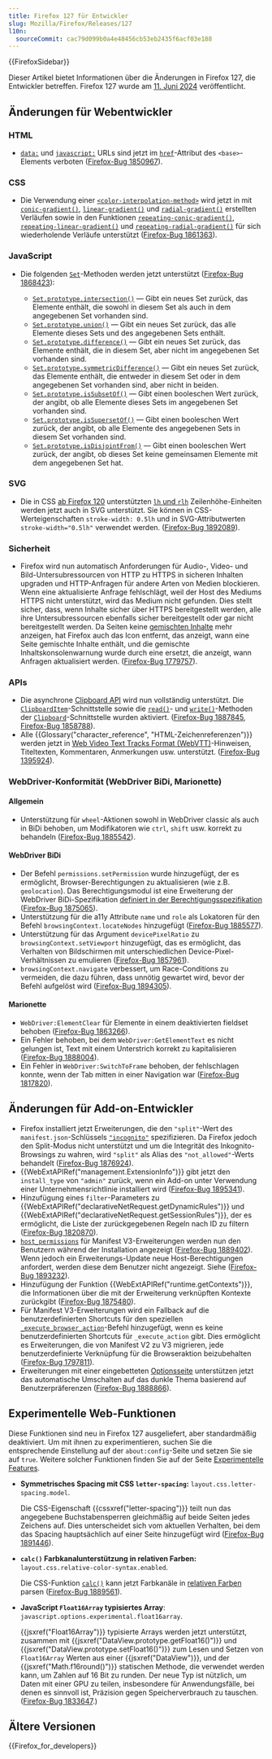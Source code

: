 ```yaml
---
title: Firefox 127 für Entwickler
slug: Mozilla/Firefox/Releases/127
l10n:
  sourceCommit: cac79d099b0a4e48456cb53eb2435f6acf03e188
---
```


{{FirefoxSidebar}}

Dieser Artikel bietet Informationen über die Änderungen in Firefox 127, die Entwickler betreffen. Firefox 127 wurde am [11. Juni 2024](https://whattrainisitnow.com/release/?version=127) veröffentlicht.

## Änderungen für Webentwickler

### HTML

- [`data:`](/de/docs/Web/URI/Reference/Schemes/data) und [`javascript:`](/de/docs/Web/URI/Reference/Schemes/javascript) URLs sind jetzt im [`href`](/de/docs/Web/HTML/Reference/Elements/base#href)-Attribut des `<base>`-Elements verboten ([Firefox-Bug 1850967](https://bugzil.la/1850967)).

### CSS

- Die Verwendung einer [`<color-interpolation-method>`](/de/docs/Web/CSS/color-interpolation-method) wird jetzt in mit [`conic-gradient()`](/de/docs/Web/CSS/gradient/conic-gradient), [`linear-gradient()`](/de/docs/Web/CSS/gradient/linear-gradient) und [`radial-gradient()`](/de/docs/Web/CSS/gradient/radial-gradient) erstellten Verläufen sowie in den Funktionen [`repeating-conic-gradient()`](/de/docs/Web/CSS/gradient/repeating-conic-gradient), [`repeating-linear-gradient()`](/de/docs/Web/CSS/gradient/repeating-linear-gradient) und [`repeating-radial-gradient()`](/de/docs/Web/CSS/gradient/repeating-radial-gradient) für sich wiederholende Verläufe unterstützt ([Firefox-Bug 1861363](https://bugzil.la/1861363)).

### JavaScript

- Die folgenden [`Set`](/de/docs/Web/JavaScript/Reference/Global_Objects/Set)-Methoden werden jetzt unterstützt ([Firefox-Bug 1868423](https://bugzil.la/1868423)):

  - [`Set.prototype.intersection()`](/de/docs/Web/JavaScript/Reference/Global_Objects/Set/intersection) — Gibt ein neues Set zurück, das Elemente enthält, die sowohl in diesem Set als auch in dem angegebenen Set vorhanden sind.
  - [`Set.prototype.union()`](/de/docs/Web/JavaScript/Reference/Global_Objects/Set/union) — Gibt ein neues Set zurück, das alle Elemente dieses Sets und des angegebenen Sets enthält.
  - [`Set.prototype.difference()`](/de/docs/Web/JavaScript/Reference/Global_Objects/Set/difference) — Gibt ein neues Set zurück, das Elemente enthält, die in diesem Set, aber nicht im angegebenen Set vorhanden sind.
  - [`Set.prototype.symmetricDifference()`](/de/docs/Web/JavaScript/Reference/Global_Objects/Set/symmetricDifference) — Gibt ein neues Set zurück, das Elemente enthält, die entweder in diesem Set oder in dem angegebenen Set vorhanden sind, aber nicht in beiden.
  - [`Set.prototype.isSubsetOf()`](/de/docs/Web/JavaScript/Reference/Global_Objects/Set/isSubsetOf) — Gibt einen booleschen Wert zurück, der angibt, ob alle Elemente dieses Sets im angegebenen Set vorhanden sind.
  - [`Set.prototype.isSupersetOf()`](/de/docs/Web/JavaScript/Reference/Global_Objects/Set/isSupersetOf) — Gibt einen booleschen Wert zurück, der angibt, ob alle Elemente des angegebenen Sets in diesem Set vorhanden sind.
  - [`Set.prototype.isDisjointFrom()`](/de/docs/Web/JavaScript/Reference/Global_Objects/Set/isDisjointFrom) — Gibt einen booleschen Wert zurück, der angibt, ob dieses Set keine gemeinsamen Elemente mit dem angegebenen Set hat.

### SVG

- Die in CSS [ab Firefox 120](/de/docs/Mozilla/Firefox/Releases/120#css) unterstützten [`lh` und `rlh`](/de/docs/Learn_web_development/Core/Styling_basics/Values_and_units#line_height_units) Zeilenhöhe-Einheiten werden jetzt auch in SVG unterstützt. Sie können in CSS-Werteigenschaften `stroke-width: 0.5lh` und in SVG-Attributwerten `stroke-width="0.5lh"` verwendet werden. ([Firefox-Bug 1892089](https://bugzil.la/1892089)).

### Sicherheit

- Firefox wird nun automatisch Anforderungen für Audio-, Video- und Bild-Untersubressourcen von HTTP zu HTTPS in sicheren Inhalten upgraden und HTTP-Anfragen für andere Arten von Medien blockieren. Wenn eine aktualisierte Anfrage fehlschlägt, weil der Host des Mediums HTTPS nicht unterstützt, wird das Medium nicht gefunden.
  Dies stellt sicher, dass, wenn Inhalte sicher über HTTPS bereitgestellt werden, alle ihre Untersubressourcen ebenfalls sicher bereitgestellt oder gar nicht bereitgestellt werden.
  Da Seiten keine [gemischten Inhalte](/de/docs/Web/Security/Mixed_content) mehr anzeigen, hat Firefox auch das Icon entfernt, das anzeigt, wann eine Seite gemischte Inhalte enthält, und die gemischte Inhaltskonsolenwarnung wurde durch eine ersetzt, die anzeigt, wann Anfragen aktualisiert werden.
  ([Firefox-Bug 1779757](https://bugzil.la/1779757)).

### APIs

- Die asynchrone [Clipboard API](/de/docs/Web/API/Clipboard_API) wird nun vollständig unterstützt. Die [`ClipboardItem`](/de/docs/Web/API/ClipboardItem)-Schnittstelle sowie die [`read()`](/de/docs/Web/API/Clipboard/read)- und [`write()`](/de/docs/Web/API/Clipboard/write)-Methoden der [`Clipboard`](/de/docs/Web/API/Clipboard)-Schnittstelle wurden aktiviert. ([Firefox-Bug 1887845](https://bugzil.la/1887845), [Firefox-Bug 1858788](https://bugzil.la/1858788)).
- Alle {{Glossary("character_reference", "HTML-Zeichenreferenzen")}} werden jetzt in [Web Video Text Tracks Format (WebVTT)](/de/docs/Web/API/WebVTT_API)-Hinweisen, Titeltexten, Kommentaren, Anmerkungen usw. unterstützt. ([Firefox-Bug 1395924](https://bugzil.la/1395924)).

### WebDriver-Konformität (WebDriver BiDi, Marionette)

#### Allgemein

- Unterstützung für `wheel`-Aktionen sowohl in WebDriver classic als auch in BiDi behoben, um Modifikatoren wie `ctrl`, `shift` usw. korrekt zu behandeln ([Firefox-Bug 1885542](https://bugzil.la/1885542)).

#### WebDriver BiDi

- Der Befehl `permissions.setPermission` wurde hinzugefügt, der es ermöglicht, Browser-Berechtigungen zu aktualisieren (wie z.B. `geolocation`). Das Berechtigungsmodul ist eine Erweiterung der WebDriver BiDi-Spezifikation [definiert in der Berechtigungsspezifikation](https://w3c.github.io/permissions/#webdriver-bidi-module-permissions) ([Firefox-Bug 1875065](https://bugzil.la/1875065)).
- Unterstützung für die a11y Attribute `name` und `role` als Lokatoren für den Befehl `browsingContext.locateNodes` hinzugefügt ([Firefox-Bug 1885577](https://bugzil.la/1885577)).
- Unterstützung für das Argument `devicePixelRatio` zu `browsingContext.setViewport` hinzugefügt, das es ermöglicht, das Verhalten von Bildschirmen mit unterschiedlichen Device-Pixel-Verhältnissen zu emulieren ([Firefox-Bug 1857961](https://bugzil.la/1857961)).
- `browsingContext.navigate` verbessert, um Race-Conditions zu vermeiden, die dazu führen, dass unnötig gewartet wird, bevor der Befehl aufgelöst wird ([Firefox-Bug 1894305](https://bugzil.la/1894305)).

#### Marionette

- `WebDriver:ElementClear` für Elemente in einem deaktivierten fieldset behoben ([Firefox-Bug 1863266](https://bugzil.la/1863266)).
- Ein Fehler behoben, bei dem `WebDriver:GetElementText` es nicht gelungen ist, Text mit einem Unterstrich korrekt zu kapitalisieren ([Firefox-Bug 1888004](https://bugzil.la/1888004)).
- Ein Fehler in `WebDriver:SwitchToFrame` behoben, der fehlschlagen konnte, wenn der Tab mitten in einer Navigation war ([Firefox-Bug 1817820](https://bugzil.la/1817820)).

## Änderungen für Add-on-Entwickler

- Firefox installiert jetzt Erweiterungen, die den `"split"`-Wert des `manifest.json`-Schlüssels [`"incognito"`](/de/docs/Mozilla/Add-ons/WebExtensions/manifest.json/incognito) spezifizieren. Da Firefox jedoch den Split-Modus nicht unterstützt und um die Integrität des Inkognito-Browsings zu wahren, wird `"split"` als Alias des `"not_allowed"`-Werts behandelt ([Firefox-Bug 1876924](https://bugzil.la/1876924)).
- {{WebExtAPIRef("management.ExtensionInfo")}} gibt jetzt den `install_type` von `"admin"` zurück, wenn ein Add-on unter Verwendung einer Unternehmensrichtlinie installiert wird ([Firefox-Bug 1895341](https://bugzil.la/1895341)).
- Hinzufügung eines `filter`-Parameters zu {{WebExtAPIRef("declarativeNetRequest.getDynamicRules")}} und {{WebExtAPIRef("declarativeNetRequest.getSessionRules")}}, der es ermöglicht, die Liste der zurückgegebenen Regeln nach ID zu filtern ([Firefox-Bug 1820870](https://bugzil.la/1820870)).
- [`host_permissions`](/de/docs/Mozilla/Add-ons/WebExtensions/manifest.json/host_permissions) für Manifest V3-Erweiterungen werden nun den Benutzern während der Installation angezeigt ([Firefox-Bug 1889402](https://bugzil.la/1889402)). Wenn jedoch ein Erweiterungs-Update neue Host-Berechtigungen anfordert, werden diese dem Benutzer nicht angezeigt. Siehe ([Firefox-Bug 1893232](https://bugzil.la/1893232)).
- Hinzufügung der Funktion {{WebExtAPIRef("runtime.getContexts")}}, die Informationen über die mit der Erweiterung verknüpften Kontexte zurückgibt ([Firefox-Bug 1875480](https://bugzil.la/1875480)).
- Für Manifest V3-Erweiterungen wird ein Fallback auf die benutzerdefinierten Shortcuts für den speziellen [`_execute_browser_action`](/de/docs/Mozilla/Add-ons/WebExtensions/manifest.json/commands#special_shortcuts)-Befehl hinzugefügt, wenn es keine benutzerdefinierten Shortcuts für `_execute_action` gibt. Dies ermöglicht es Erweiterungen, die von Manifest V2 zu V3 migrieren, jede benutzerdefinierte Verknüpfung für die Browseraktion beizubehalten ([Firefox-Bug 1797811](https://bugzil.la/1797811)).
- Erweiterungen mit einer eingebetteten [Optionsseite](/de/docs/Mozilla/Add-ons/WebExtensions/user_interface/Options_pages) unterstützen jetzt das automatische Umschalten auf das dunkle Thema basierend auf Benutzerpräferenzen ([Firefox-Bug 1888866](https://bugzil.la/1888866)).

## Experimentelle Web-Funktionen

Diese Funktionen sind neu in Firefox 127 ausgeliefert, aber standardmäßig deaktiviert. Um mit ihnen zu experimentieren, suchen Sie die entsprechende Einstellung auf der `about:config`-Seite und setzen Sie sie auf `true`. Weitere solcher Funktionen finden Sie auf der Seite [Experimentelle Features](/de/docs/Mozilla/Firefox/Experimental_features).

- **Symmetrisches Spacing mit CSS `letter-spacing`:** `layout.css.letter-spacing.model`.

  Die CSS-Eigenschaft {{cssxref("letter-spacing")}} teilt nun das angegebene Buchstabensperren gleichmäßig auf beide Seiten jedes Zeichens auf. Dies unterscheidet sich vom aktuellen Verhalten, bei dem das Spacing hauptsächlich auf einer Seite hinzugefügt wird ([Firefox-Bug 1891446](https://bugzil.la/1891446)).

- **`calc()` Farbkanalunterstützung in relativen Farben:** `layout.css.relative-color-syntax.enabled`.

  Die CSS-Funktion [`calc()`](/de/docs/Web/CSS/calc) kann jetzt Farbkanäle in [relativen Farben](/de/docs/Web/CSS/CSS_colors/Relative_colors#using_math_functions) parsen ([Firefox-Bug 1889561](https://bugzil.la/1889561)).

- **JavaScript `Float16Array` typisiertes Array**: `javascript.options.experimental.float16array`.

  {{jsxref("Float16Array")}} typisierte Arrays werden jetzt unterstützt, zusammen mit {{jsxref("DataView.prototype.getFloat16()")}} und {{jsxref("DataView.prototype.setFloat16()")}} zum Lesen und Setzen von `Float16Array` Werten aus einer {{jsxref("DataView")}}, und der {{jsxref("Math.f16round()")}} statischen Methode, die verwendet werden kann, um Zahlen auf 16 Bit zu runden. Der neue Typ ist nützlich, um Daten mit einer GPU zu teilen, insbesondere für Anwendungsfälle, bei denen es sinnvoll ist, Präzision gegen Speicherverbrauch zu tauschen. ([Firefox-Bug 1833647](https://bugzil.la/1833647).)

## Ältere Versionen

{{Firefox_for_developers}}
